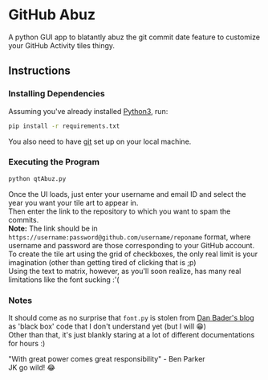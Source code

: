 
# GitHub Abuz

A python GUI app to blatantly abuz the git commit date feature to customize your GitHub Activity tiles thingy.

## Instructions

### Installing Dependencies

Assuming you've already installed [Python3](https://www.python.org/downloads/), run:

```bash
pip install -r requirements.txt
```

You also need to have [git](https://git-scm.com/downloads) set up on your local machine.

### Executing the Program

```bash
python qtAbuz.py
```

Once the UI loads, just enter your username and email ID and select the year you want your tile art to appear in.  
Then enter the link to the repository to which you want to spam the commits.  
**Note:** The link should be in `https://username:password@github.com/username/reponame` format, where username and password are those corresponding to your GitHub account.  
To create the tile art using the grid of checkboxes, the only real limit is your imagination (other than getting tired of clicking that is ;p)  
Using the text to matrix, however, as you'll soon realize, has many real limitations like the font sucking :'(  

### Notes

It should come as no surprise that `font.py` is stolen from [Dan Bader's blog](https://dbader.org/blog/monochrome-font-rendering-with-freetype-and-python) as 'black box' code that I don't understand yet (but I will :grin:)  
Other than that, it's just blankly staring at a lot of different documentations for hours :)  

"With great power comes great responsibility" - Ben Parker  
JK go wild! :joy:
